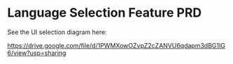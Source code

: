 # Language Selection Feature PRD

See the UI selection diagram here:

https://drive.google.com/file/d/1PWMXowOZvpZ2cZANVU6qdapm3dBG1IG6/view?usp=sharing
